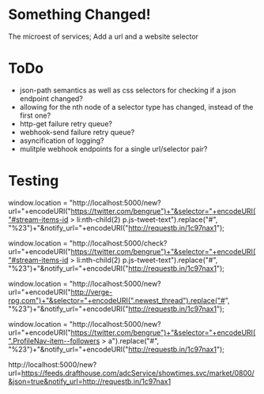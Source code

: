 Something Changed!
========
The microest of services; Add a url and a website selector

ToDo
========
* json-path semantics as well as css selectors for checking if a json endpoint changed?
* allowing for the nth node of a selector type has changed, instead of the first one?
* http-get failure retry queue?
* webhook-send failure retry queue?
* asyncification of logging?
* mulitple webhook endpoints for a single url/selector pair?

Testing
========
window.location = "http://localhost:5000/new?url="+encodeURI("https://twitter.com/bengrue")+"&selector="+encodeURI("#stream-items-id > li:nth-child(2) p.js-tweet-text").replace("#", "%23")+"&notify_url="+encodeURI("http://requestb.in/1c97nax1");

window.location = "http://localhost:5000/check?url="+encodeURI("https://twitter.com/bengrue")+"&selector="+encodeURI("#stream-items-id > li:nth-child(2) p.js-tweet-text").replace("#", "%23")+"&notify_url="+encodeURI("http://requestb.in/1c97nax1");


window.location = "http://localhost:5000/new?url="+encodeURI("http://verge-rpg.com")+"&selector="+encodeURI(".newest_thread").replace("#", "%23")+"&notify_url="+encodeURI("http://requestb.in/1c97nax1");

window.location = "http://localhost:5000/new?url="+encodeURI("https://twitter.com/bengrue")+"&selector="+encodeURI(".ProfileNav-item--followers > a").replace("#", "%23")+"&notify_url="+encodeURI("http://requestb.in/1c97nax1");

http://localhost:5000/new?url=https://feeds.drafthouse.com/adcService/showtimes.svc/market/0800/&json=true&notify_url=http://requestb.in/1c97nax1